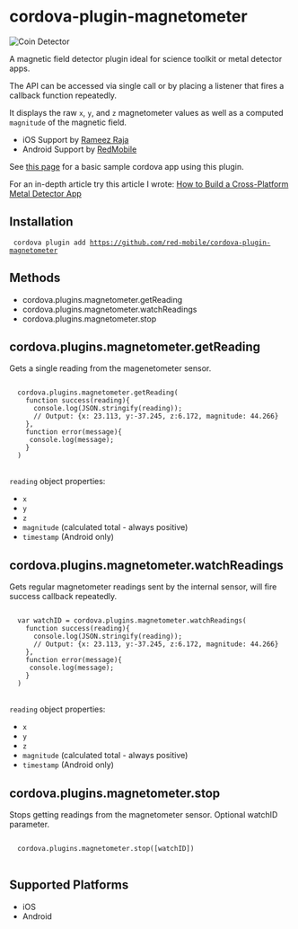 cordova-plugin-magnetometer
====================

![Coin Detector](https://raw.githubusercontent.com/sdesalas/cordova-magnetometer-app/master/design/screenshots/CoinDetector.jpg)

A magnetic field detector plugin ideal for science toolkit or metal detector apps.

The API can be accessed via single call or by placing a listener that fires a callback function repeatedly.

It displays the raw `x`, `y`, and `z` magnetometer values as well as a computed `magnitude` of the magnetic field.

- iOS Support by [Rameez Raja](https://github.com/mrameezraja)
- Android Support by [RedMobile](https://github.com/red-mobile)

See [this page](https://github.com/red-mobile/cordova-magnetometer-app/blob/master/www/index.html) for a basic sample cordova app using this plugin.

For an in-depth article try this article I wrote: [How to Build a Cross-Platform Metal Detector App](http://desalasworks.com/article/how-to-build-a-cross-platform-metal-detector-app-ios-android/)

Installation
------------

<code> cordova plugin add https://github.com/red-mobile/cordova-plugin-magnetometer </code>


Methods
-------
- cordova.plugins.magnetometer.getReading
- cordova.plugins.magnetometer.watchReadings
- cordova.plugins.magnetometer.stop


cordova.plugins.magnetometer.getReading
-------------------------------------------

Gets a single reading from the magenetometer sensor.

<pre>
<code>
  cordova.plugins.magnetometer.getReading(
    function success(reading){
      console.log(JSON.stringify(reading));
      // Output: {x: 23.113, y:-37.245, z:6.172, magnitude: 44.266}
    },
    function error(message){
     console.log(message);
    }
  )
</code>
</pre>

`reading` object properties:
- `x`
- `y`
- `z`
- `magnitude` (calculated total - always positive)
- `timestamp` (Android only)


cordova.plugins.magnetometer.watchReadings
-------------------------------------------

Gets regular magnetometer readings sent by the internal sensor, will fire success callback repeatedly.

<pre>
<code>
  var watchID = cordova.plugins.magnetometer.watchReadings(
    function success(reading){
      console.log(JSON.stringify(reading));
      // Output: {x: 23.113, y:-37.245, z:6.172, magnitude: 44.266}
    },
    function error(message){
     console.log(message);
    }
  )
</code>
</pre>

`reading` object properties:
- `x`
- `y`
- `z`
- `magnitude` (calculated total - always positive)
- `timestamp` (Android only)

cordova.plugins.magnetometer.stop
--------------------------------

Stops getting readings from the magnetometer sensor. Optional watchID parameter.

<pre>
<code>
  cordova.plugins.magnetometer.stop([watchID])
</code>
</pre>

Supported Platforms
-------------------

- iOS
- Android

